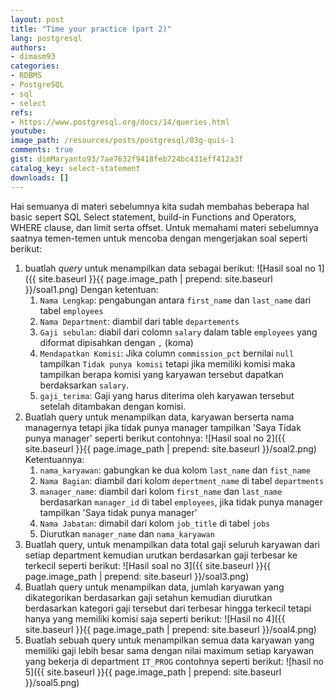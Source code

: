 ```yaml
---
layout: post
title: "Time your practice (part 2)"
lang: postgresql
authors:
- dimasm93
categories:
- RDBMS
- PostgreSQL
- sql
- select
refs: 
- https://www.postgresql.org/docs/14/queries.html
youtube: 
image_path: /resources/posts/postgresql/03g-quis-1
comments: true
gist: dimMaryanto93/7ae7632f9418feb724bc431eff412a3f
catalog_key: select-statement
downloads: []
---
```


Hai semuanya di materi sebelumnya kita sudah membahas beberapa hal basic sepert SQL Select statement, build-in Functions and Operators, WHERE clause, dan limit serta offset. Untuk memahami materi sebelumnya saatnya temen-temen untuk mencoba dengan mengerjakan soal seperti berikut: 

1. buatlah _query_ untuk menampilkan data sebagai berikut:
![Hasil soal no 1]({{ site.baseurl }}{{ page.image_path | prepend: site.baseurl }}/soal1.png)
Dengan ketentuan:
    1. `Nama Lengkap`: pengabungan antara `first_name` dan `last_name` dari tabel `employees`
    2. `Nama Department`: diambil dari table `departements`
    3. `Gaji sebulan`: diabil dari colomn `salary` dalam table `employees` yang diformat dipisahkan dengan `,` (koma)
    4. `Mendapatkan Komisi`: Jika column `commission_pct` bernilai `null` tampilkan `Tidak punya komisi` tetapi jika memiliki komisi maka tampilkan berapa komisi yang karyawan tersebut dapatkan berdaksarkan `salary`.
    5. `gaji_terima`: Gaji yang harus diterima oleh karyawan tersebut setelah ditambakan dengan komisi.
2. Buatlah query untuk menampilkan data, karyawan berserta nama managernya tetapi jika tidak punya manager tampilkan 'Saya Tidak punya manager' seperti berikut contohnya:
![Hasil soal no 2]({{ site.baseurl }}{{ page.image_path | prepend: site.baseurl }}/soal2.png)
Ketentuannya:
    1. `nama_karyawan`: gabungkan ke dua kolom `last_name` dan `fist_name`
    2. `Nama Bagian`: diambil dari kolom `depertment_name` di tabel `departments`
    3. `manager_name`: diambil dari kolom `first_name` dan `last_name` berdasarkan `manager_id` di tabel `employees`, jika tidak punya manager tampilkan 'Saya tidak punya manager'
    4. `Nama Jabatan`: dimabil dari kolom `job_title` di tabel `jobs`
    5. Diurutkan `manager_name` dan `nama_karyawan`
3. Buatlah query, untuk menampilkan data total gaji seluruh karyawan dari setiap department kemudian urutkan berdasarkan gaji terbesar ke terkecil seperti berikut:
![Hasil soal no 3]({{ site.baseurl }}{{ page.image_path | prepend: site.baseurl }}/soal3.png)
4. Buatlah query untuk menampilkan data, jumlah karyawan yang dikategorikan berdasarkan gaji setahun kemudian diurutkan berdasarkan kategori gaji tersebut dari terbesar hingga terkecil tetapi hanya yang memiliki komisi saja seperti berikut:
![Hasil no 4]({{ site.baseurl }}{{ page.image_path | prepend: site.baseurl }}/soal4.png)
5. Buatlah sebuah query untuk menampilkan semua data karyawan yang memiliki gaji lebih besar sama dengan nilai maximum setiap karyawan yang bekerja di department `IT_PROG` contohnya seperti berikut:
![hasil no 5]({{ site.baseurl }}{{ page.image_path | prepend: site.baseurl }}/soal5.png)
